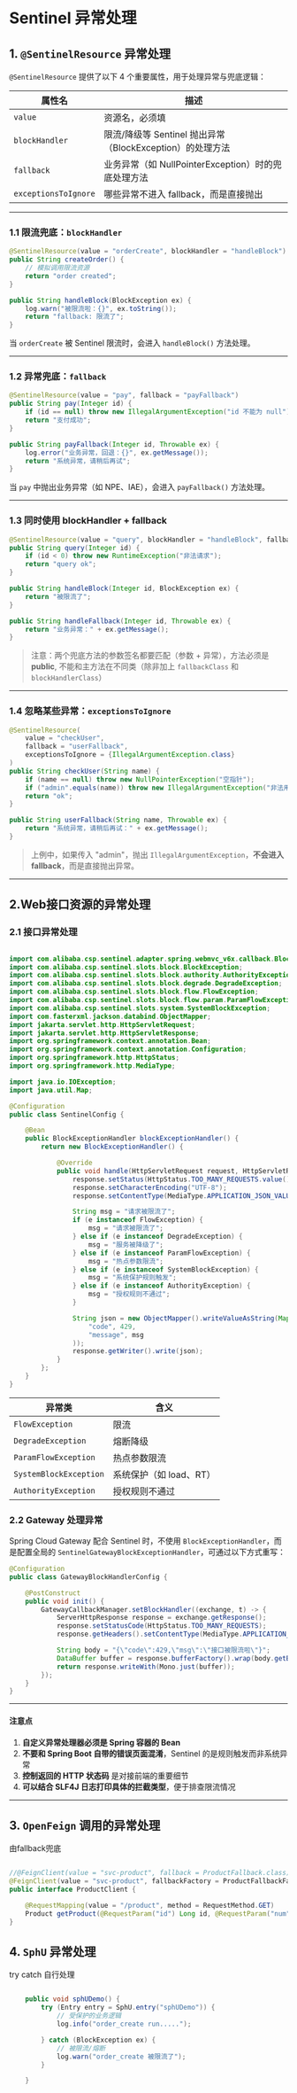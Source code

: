 # Sentinel 异常处理

## 1. `@SentinelResource` 异常处理


`@SentinelResource` 提供了以下 4 个重要属性，用于处理异常与兜底逻辑：

| 属性名 | 描述 |
|--------|------|
| `value` | 资源名，必须填 |
| `blockHandler` | 限流/降级等 Sentinel 抛出异常（BlockException）的处理方法 |
| `fallback` | 业务异常（如 NullPointerException）时的兜底处理方法 |
| `exceptionsToIgnore` | 哪些异常不进入 fallback，而是直接抛出 |

---

### 1.1 限流兜底：`blockHandler`

```java
@SentinelResource(value = "orderCreate", blockHandler = "handleBlock")
public String createOrder() {
    // 模拟调用限流资源
    return "order created";
}

public String handleBlock(BlockException ex) {
    log.warn("被限流啦：{}", ex.toString());
    return "fallback: 限流了";
}
```

当 `orderCreate` 被 Sentinel 限流时，会进入 `handleBlock()` 方法处理。

---

### 1.2 异常兜底：`fallback`

```java
@SentinelResource(value = "pay", fallback = "payFallback")
public String pay(Integer id) {
    if (id == null) throw new IllegalArgumentException("id 不能为 null");
    return "支付成功";
}

public String payFallback(Integer id, Throwable ex) {
    log.error("业务异常，回退：{}", ex.getMessage());
    return "系统异常，请稍后再试";
}
```

当 `pay` 中抛出业务异常（如 NPE、IAE），会进入 `payFallback()` 方法处理。

---

### 1.3 同时使用 blockHandler + fallback

```java
@SentinelResource(value = "query", blockHandler = "handleBlock", fallback = "handleFallback")
public String query(Integer id) {
    if (id < 0) throw new RuntimeException("非法请求");
    return "query ok";
}

public String handleBlock(Integer id, BlockException ex) {
    return "被限流了";
}

public String handleFallback(Integer id, Throwable ex) {
    return "业务异常：" + ex.getMessage();
}
```

> 注意：两个兜底方法的参数签名都要匹配（参数 + 异常），方法必须是 **public**, 不能和主方法在不同类（除非加上 `fallbackClass` 和 `blockHandlerClass`）

---

### 1.4 忽略某些异常：`exceptionsToIgnore`

```java
@SentinelResource(
    value = "checkUser",
    fallback = "userFallback",
    exceptionsToIgnore = {IllegalArgumentException.class}
)
public String checkUser(String name) {
    if (name == null) throw new NullPointerException("空指针");
    if ("admin".equals(name)) throw new IllegalArgumentException("非法用户");
    return "ok";
}

public String userFallback(String name, Throwable ex) {
    return "系统异常，请稍后再试：" + ex.getMessage();
}
```

> 上例中，如果传入 "admin"，抛出 `IllegalArgumentException`，**不会进入 fallback**，而是直接抛出异常。

---

## 2.Web接口资源的异常处理

### 2.1 接口异常处理

```java

import com.alibaba.csp.sentinel.adapter.spring.webmvc_v6x.callback.BlockExceptionHandler;
import com.alibaba.csp.sentinel.slots.block.BlockException;
import com.alibaba.csp.sentinel.slots.block.authority.AuthorityException;
import com.alibaba.csp.sentinel.slots.block.degrade.DegradeException;
import com.alibaba.csp.sentinel.slots.block.flow.FlowException;
import com.alibaba.csp.sentinel.slots.block.flow.param.ParamFlowException;
import com.alibaba.csp.sentinel.slots.system.SystemBlockException;
import com.fasterxml.jackson.databind.ObjectMapper;
import jakarta.servlet.http.HttpServletRequest;
import jakarta.servlet.http.HttpServletResponse;
import org.springframework.context.annotation.Bean;
import org.springframework.context.annotation.Configuration;
import org.springframework.http.HttpStatus;
import org.springframework.http.MediaType;

import java.io.IOException;
import java.util.Map;

@Configuration
public class SentinelConfig {

    @Bean
    public BlockExceptionHandler blockExceptionHandler() {
        return new BlockExceptionHandler() {

            @Override
            public void handle(HttpServletRequest request, HttpServletResponse response, String s, BlockException e) throws IOException {
                response.setStatus(HttpStatus.TOO_MANY_REQUESTS.value());
                response.setCharacterEncoding("UTF-8");
                response.setContentType(MediaType.APPLICATION_JSON_VALUE);

                String msg = "请求被限流了";
                if (e instanceof FlowException) {
                    msg = "请求被限流了";
                } else if (e instanceof DegradeException) {
                    msg = "服务被降级了";
                } else if (e instanceof ParamFlowException) {
                    msg = "热点参数限流";
                } else if (e instanceof SystemBlockException) {
                    msg = "系统保护规则触发";
                } else if (e instanceof AuthorityException) {
                    msg = "授权规则不通过";
                }

                String json = new ObjectMapper().writeValueAsString(Map.of(
                    "code", 429,
                    "message", msg
                ));
                response.getWriter().write(json);
            }
        };
    }
}
```

| 异常类 | 含义 |
|--------|------|
| `FlowException` | 限流 |
| `DegradeException` | 熔断降级 |
| `ParamFlowException` | 热点参数限流 |
| `SystemBlockException` | 系统保护（如 load、RT） |
| `AuthorityException` | 授权规则不通过 |



### 2.2 Gateway 处理异常

Spring Cloud Gateway 配合 Sentinel 时，不使用 `BlockExceptionHandler`，而是配置全局的 `SentinelGatewayBlockExceptionHandler`，可通过以下方式重写：

```java
@Configuration
public class GatewayBlockHandlerConfig {

    @PostConstruct
    public void init() {
        GatewayCallbackManager.setBlockHandler((exchange, t) -> {
            ServerHttpResponse response = exchange.getResponse();
            response.setStatusCode(HttpStatus.TOO_MANY_REQUESTS);
            response.getHeaders().setContentType(MediaType.APPLICATION_JSON);

            String body = "{\"code\":429,\"msg\":\"接口被限流啦\"}";
            DataBuffer buffer = response.bufferFactory().wrap(body.getBytes(StandardCharsets.UTF_8));
            return response.writeWith(Mono.just(buffer));
        });
    }
}
```

---

#### 注意点

1. **自定义异常处理器必须是 Spring 容器的 Bean**
2. **不要和 Spring Boot 自带的错误页面混淆**，Sentinel 的是规则触发而非系统异常
3. **控制返回的 HTTP 状态码** 是对接前端的重要细节
4. **可以结合 SLF4J 日志打印具体的拦截类型**，便于排查限流情况

---




## 3. `OpenFeign` 调用的异常处理

由fallback兜底

```java

//@FeignClient(value = "svc-product", fallback = ProductFallback.class)
@FeignClient(value = "svc-product", fallbackFactory = ProductFallbackFactory.class)
public interface ProductClient {

    @RequestMapping(value = "/product", method = RequestMethod.GET)
    Product getProduct(@RequestParam("id") Long id, @RequestParam("num") Integer num);
}
```


## 4. `SphU` 异常处理

try catch 自行处理
```java

    public void sphUDemo() {
        try (Entry entry = SphU.entry("sphUDemo")) {
            // 受保护的业务逻辑
            log.info("order_create run.....");

        } catch (BlockException ex) {
            // 被限流/熔断
            log.warn("order_create 被限流了");
        }

    }
```